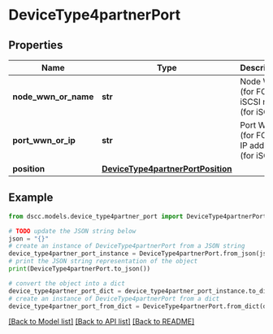 # DeviceType4partnerPort


## Properties

Name | Type | Description | Notes
------------ | ------------- | ------------- | -------------
**node_wwn_or_name** | **str** | Node WWN (for FC) or iSCSI name (for iSCSI) | [optional] 
**port_wwn_or_ip** | **str** | Port WWN (for FC) or IP address (for iSCSI) | [optional] 
**position** | [**DeviceType4partnerPortPosition**](DeviceType4partnerPortPosition.md) |  | [optional] 

## Example

```python
from dscc.models.device_type4partner_port import DeviceType4partnerPort

# TODO update the JSON string below
json = "{}"
# create an instance of DeviceType4partnerPort from a JSON string
device_type4partner_port_instance = DeviceType4partnerPort.from_json(json)
# print the JSON string representation of the object
print(DeviceType4partnerPort.to_json())

# convert the object into a dict
device_type4partner_port_dict = device_type4partner_port_instance.to_dict()
# create an instance of DeviceType4partnerPort from a dict
device_type4partner_port_from_dict = DeviceType4partnerPort.from_dict(device_type4partner_port_dict)
```
[[Back to Model list]](../README.md#documentation-for-models) [[Back to API list]](../README.md#documentation-for-api-endpoints) [[Back to README]](../README.md)


